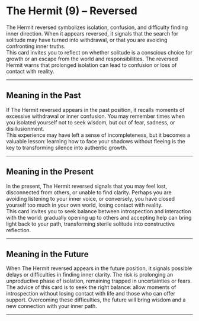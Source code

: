 # The Hermit (9) – Reversed

The Hermit reversed symbolizes isolation, confusion, and difficulty finding inner direction. When it appears reversed, it signals that the search for solitude may have turned into withdrawal, or that you are avoiding confronting inner truths.  
This card invites you to reflect on whether solitude is a conscious choice for growth or an escape from the world and responsibilities. The reversed Hermit warns that prolonged isolation can lead to confusion or loss of contact with reality.

---

## Meaning in the Past  
If The Hermit reversed appears in the past position, it recalls moments of excessive withdrawal or inner confusion. You may remember times when you isolated yourself not to seek wisdom, but out of fear, sadness, or disillusionment.  
This experience may have left a sense of incompleteness, but it becomes a valuable lesson: learning how to face your shadows without fleeing is the key to transforming silence into authentic growth.

---

## Meaning in the Present  
In the present, The Hermit reversed signals that you may feel lost, disconnected from others, or unable to find clarity. Perhaps you are avoiding listening to your inner voice, or conversely, you have closed yourself too much in your own world, losing contact with reality.  
This card invites you to seek balance between introspection and interaction with the world: gradually opening up to others and accepting help can bring light back to your path, transforming sterile solitude into constructive reflection.

---

## Meaning in the Future  
When The Hermit reversed appears in the future position, it signals possible delays or difficulties in finding inner clarity. The risk is prolonging an unproductive phase of isolation, remaining trapped in uncertainties or fears.  
The advice of this card is to seek the right balance: allow moments of introspection without losing contact with life and those who can offer support. Overcoming these difficulties, the future will bring wisdom and a new connection with your inner path.

---
